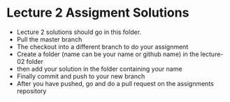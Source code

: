 # Lecture 2 Assigment Solutions

- Lecture 2 solutions should go in this folder.
- Pull the master branch
- The checkout into a different branch to do your assignment
- Create a folder (name can be your name or github name) in the lecture-02 folder
- then add your solution in the folder containing your name
- Finally commit and push to your new branch
- After you have pushed, go and do a pull request on the assignments repository
